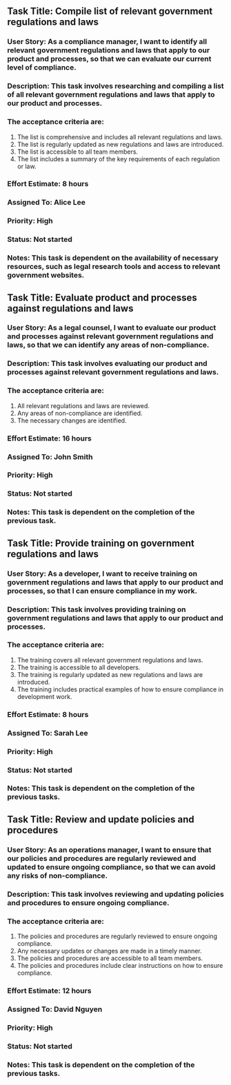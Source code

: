 ## Task Title: Compile list of relevant government regulations and laws

### User Story: As a compliance manager, I want to identify all relevant government regulations and laws that apply to our product and processes, so that we can evaluate our current level of compliance.

### Description: This task involves researching and compiling a list of all relevant government regulations and laws that apply to our product and processes. 

### The acceptance criteria are:

1. The list is comprehensive and includes all relevant regulations and laws.
2. The list is regularly updated as new regulations and laws are introduced.
3. The list is accessible to all team members.
4. The list includes a summary of the key requirements of each regulation or law.

### Effort Estimate: 8 hours

### Assigned To: Alice Lee

### Priority: High

### Status: Not started

### Notes: This task is dependent on the availability of necessary resources, such as legal research tools and access to relevant government websites.


## Task Title: Evaluate product and processes against regulations and laws

### User Story: As a legal counsel, I want to evaluate our product and processes against relevant government regulations and laws, so that we can identify any areas of non-compliance.

### Description: This task involves evaluating our product and processes against relevant government regulations and laws. 

### The acceptance criteria are:

1. All relevant regulations and laws are reviewed.
2. Any areas of non-compliance are identified.
3. The necessary changes are identified.

### Effort Estimate: 16 hours

### Assigned To: John Smith

### Priority: High

### Status: Not started

### Notes: This task is dependent on the completion of the previous task.

## Task Title: Provide training on government regulations and laws

### User Story: As a developer, I want to receive training on government regulations and laws that apply to our product and processes, so that I can ensure compliance in my work.

### Description: This task involves providing training on government regulations and laws that apply to our product and processes. 

### The acceptance criteria are:

1. The training covers all relevant government regulations and laws.
2. The training is accessible to all developers.
3. The training is regularly updated as new regulations and laws are introduced.
4. The training includes practical examples of how to ensure compliance in development work.

### Effort Estimate: 8 hours

### Assigned To: Sarah Lee

### Priority: High

### Status: Not started

### Notes: This task is dependent on the completion of the previous tasks.

## Task Title: Review and update policies and procedures

### User Story: As an operations manager, I want to ensure that our policies and procedures are regularly reviewed and updated to ensure ongoing compliance, so that we can avoid any risks of non-compliance.

### Description: This task involves reviewing and updating policies and procedures to ensure ongoing compliance. 

### The acceptance criteria are:

1. The policies and procedures are regularly reviewed to ensure ongoing compliance.
2. Any necessary updates or changes are made in a timely manner.
3. The policies and procedures are accessible to all team members.
4. The policies and procedures include clear instructions on how to ensure compliance.

### Effort Estimate: 12 hours

### Assigned To: David Nguyen

### Priority: High

### Status: Not started

### Notes: This task is dependent on the completion of the previous tasks.